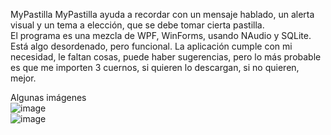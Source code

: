 MyPastilla
MyPastilla ayuda a recordar con un mensaje hablado, un alerta visual y un tema a elección, que se debe tomar cierta pastilla.<br> 
El programa es una mezcla de WPF, WinForms, usando NAudio y SQLite. Está algo desordenado, pero funcional.
La aplicación cumple con mi necesidad, le faltan cosas, puede haber sugerencias, pero lo más probable es que me importen 3 cuernos, si quieren lo descargan, si no quieren, mejor.<br>

Algunas imágenes<br>
![image](https://github.com/user-attachments/assets/9e159a0d-4680-4582-9eef-d7f80b5e5ad7) <br>
![image](https://github.com/user-attachments/assets/064cd16c-ce56-478c-8aa2-40eeadd98912)

